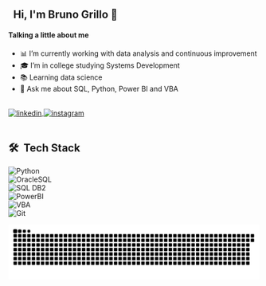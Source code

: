 <div>
  
## &nbsp; Hi, I'm Bruno Grillo 👋 

#### Talking a little about me

- 📊 I’m currently working with data analysis and continuous improvement
- 🎓 I’m in college studying Systems Development
- 📚 Learning data science
- 💬 Ask me about SQL, Python, Power BI and VBA
  
</div>
<br>
<div>
<a href="https://linkedin.com/in/brunocardozogrillo" target="_blank">
  <img align="center" src="https://img.shields.io/badge/-Bruno%20Grillo-05122A?style=flat&logo=linkedin" alt="linkedin"/>
</a>
<a href="https://www.instagram.com/bcgrillo/" target="_blank">
  <img align="center" src="https://img.shields.io/badge/-Bruno%20Grillo-05122A?style=flat&logo=instagram" alt="instagram"/>
</a>

</div>
<br>
<div>
  
## 🛠 &nbsp;Tech Stack

![Python](https://img.shields.io/badge/-Python-05122A?style=flat&logo=Python)&nbsp;<br>
![OracleSQL](https://img.shields.io/badge/-OracleSQL-05122A?style=flat&logo=ORACLE)&nbsp;<br>
![SQL DB2](https://img.shields.io/badge/-SQL%20DB2-05122A?style=flat&logo=ibm)&nbsp;<br>
![PowerBI](https://img.shields.io/badge/-PowerBI-05122A?style=flat&logo=powerbi)&nbsp;<br>
![VBA](https://img.shields.io/badge/-VBA-05122A?style=flat&logo=microsoftexcel)&nbsp;<br>
![Git](https://img.shields.io/badge/-Git-05122A?style=flat&logo=git)&nbsp;<br>


</div>
<div> 
  
 ![Snake animation](https://github.com/raquelcreis/raquelcreis/blob/output/github-contribution-grid-snake.svg)
 
</div>
<br>
